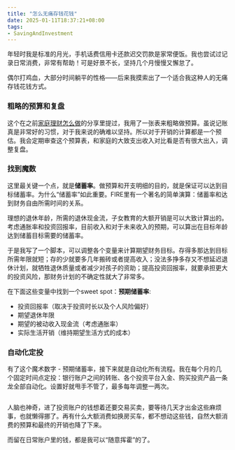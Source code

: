 ```yaml
---
title: "怎么无痛存钱花钱"
date: 2025-01-11T18:37:21+08:00
tags:
- SavingAndInvestment
---
```


年轻时我是标准的月光，手机话费信用卡还款迟交罚款是家常便饭。我也尝试过记录日常消费，非常有帮助！可是好景不长，坚持几个月慢慢又懈怠了。

偶尔打鸡血，大部分时间躺平的性格——后来我摸索出了一个适合我这种人的无痛存钱花钱方式。

### 粗略的预算和复盘

这个在之前[家庭理财怎么做](/cn/posts/income-earning-family-wealth-management/)的分享里提过，我用了一张表来粗略做预算。虽说记账真是非常好的习惯，对于我来说的确难以坚持。所以对于开销的计算都是一个预估。我会定期审查这个预算表，和家庭的大致支出收入对比看是否有很大出入，调整复盘。

### 找到魔数

这里最关键一个点，就是**储蓄率**。做预算和开支明细的目的，就是保证可以达到目标储蓄率。为什么“储蓄率”如此重要。FIRE里有一个著名的简单演算：储蓄率和达到财务自由所需时间的关系。

理想的退休年龄，所需的退休现金流，子女教育的大额开销是可以大致计算出的。考虑通胀率和投资回报率，目前收入和对于未来收入的预期，可以算出在目标年龄达到储蓄目标需要的储蓄率。

于是我写了一个脚本，可以调整各个变量来计算期望财务目标。存得多那达到目标所需年限就短；存的少就要多几年搬砖或者提高收入；没法多挣多存又不想延迟退休计划，就牺牲退休质量或者减少对孩子的资助；提高投资回报率，就要承担更大的投资风险，那财务计划的不确定性就大了非常多。

在下面这些变量中找到一个sweet spot：**预期储蓄率**:

- 投资回报率（取决于投资时长以及个人风险偏好）
- 期望退休年限
- 期望的被动收入现金流（考虑通胀率）
- 实际生活开销（维持期望生活方式的成本）

### 自动化定投

有了这个魔术数字 - 预期储蓄率，接下来就是自动化所有流程。我在每个月的几个固定时间点定投：银行账户之间的转账、各个投资平台入金、购买投资产品一条龙全部自动化。设置好就甩手不管了，最多每年调整一两次。

<div>
    <span class="image fit" style="max-width: 1000px;"><img src="https://s3.ap-southeast-1.amazonaws.com/littlecheesecake.me/money.sense/save_and_spend_effortlessly/FIRE-monthly-income-distribution-2024-hidecost.png" alt="" /></span>
</div>

人脑也神奇，进了投资账户的钱想着还要交易买卖，要等待几天才出金这些麻烦事，也就懒得挪了。再有什么大额消费如换房买车，都不想动这些钱，自然大额消费的预算和最终的开销也降了下来。

而留在日常账户里的钱，都是我可以“随意挥霍”的了。
